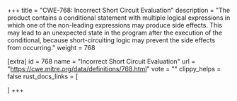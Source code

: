 +++
title = "CWE-768: Incorrect Short Circuit Evaluation"
description	= "The product contains a conditional statement with multiple logical expressions in which one of the non-leading expressions may produce side effects. This may lead to an unexpected state in the program after the execution of the conditional, because short-circuiting logic may prevent the side effects from occurring."
weight = 768

[extra]
id = 768
name = "Incorrect Short Circuit Evaluation"
url = "https://cwe.mitre.org/data/definitions/768.html"
vote = ""
clippy_helps = false
rust_docs_links = [
	
]
+++

